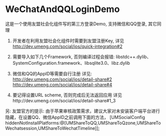 # WeChatAndQQLoginDemo
这是一个使用友盟社会化组件写的第三方登录Demo, 支持微信和QQ登录, 其它同理

1. 开发者在利用友盟社会化组件时需要到友盟注册Key, 详见 http://dev.umeng.com/social/ios/quick-integration#2

2. 需要导入如下几个Framework, 否则编译过程会报错:
libstdc++.dylib、SystemConfiguration.framework、libsqlite3.0、libz.dylib

3. 微信和QQ的AppID等需要自行注册
详见:
http://dev.umeng.com/social/ios/detail-share#2
http://dev.umeng.com/social/ios/detail-share#4

4. 要记得设置URL scheme, 否则完成后无法返回应用
详见http://dev.umeng.com/social/ios/detail-share#1_3

另:
友盟官方的提示:
由于苹果审核政策需求，建议大家对未安装客户端平台进行隐藏，在设置QQ、微信AppID之前调用下面的方法， [UMSocialConfig hiddenNotInstallPlatforms:@[UMShareToQQ,UMShareToQzone,UMShareToWechatsession,UMShareToWechatTimeline]];
